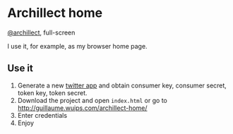 
# Archillect home

[@archillect](http://twitter.com/archillect), full-screen

I use it, for example, as my browser home page.

## Use it

1. Generate a new [twitter app](https://apps.twitter.com) and obtain consumer key,
   consumer secret, token key, token secret.
2. Download the project and open `index.html` or go to http://guillaume.wuips.com/archillect-home/
3. Enter credentials
4. Enjoy

